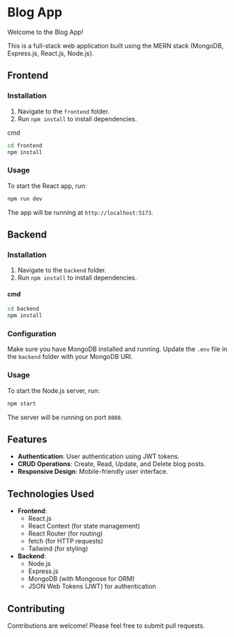 # Blog App

Welcome to the Blog App!

This is a full-stack web application built using the MERN stack (MongoDB, Express.js, React.js, Node.js).

## Frontend

### Installation

1. Navigate to the `frontend` folder.
2. Run `npm install` to install dependencies.

cmd
``` bash
cd frontend
npm install
```

### Usage

To start the React app, run:

``` bash
npm run dev
```

The app will be running at `http://localhost:5173`.

## Backend

### Installation

1. Navigate to the `backend` folder.
2. Run `npm install` to install dependencies.

#### cmd
```bash
cd backend
npm install
```

### Configuration

Make sure you have MongoDB installed and running. Update the `.env` file in the `backend` folder with your MongoDB URI.

### Usage

To start the Node.js server, run:

```bash
npm start
```

The server will be running on port `8080`.

## Features

- **Authentication**: User authentication using JWT tokens.
- **CRUD Operations**: Create, Read, Update, and Delete blog posts.
- **Responsive Design**: Mobile-friendly user interface.

## Technologies Used

- **Frontend**:
  - React.js
  - React Context (for state management)
  - React Router (for routing)
  - fetch (for HTTP requests)
  - Tailwind (for styling)
- **Backend**:
  - Node.js
  - Express.js
  - MongoDB (with Mongoose for ORM)
  - JSON Web Tokens (JWT) for authentication


## Contributing

Contributions are welcome! Please feel free to submit pull requests.